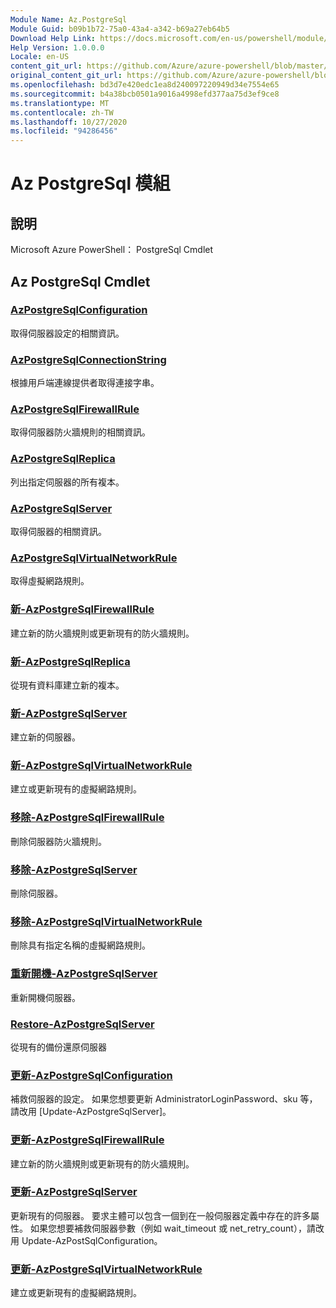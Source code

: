 ```yaml
---
Module Name: Az.PostgreSql
Module Guid: b09b1b72-75a0-43a4-a342-b69a27eb64b5
Download Help Link: https://docs.microsoft.com/en-us/powershell/module/az.postgresql
Help Version: 1.0.0.0
Locale: en-US
content_git_url: https://github.com/Azure/azure-powershell/blob/master/src/PostgreSql/help/Az.PostgreSql.md
original_content_git_url: https://github.com/Azure/azure-powershell/blob/master/src/PostgreSql/help/Az.PostgreSql.md
ms.openlocfilehash: bd3d7e420edc1ea8d240097220949d34e7554e65
ms.sourcegitcommit: b4a38bcb0501a9016a4998efd377aa75d3ef9ce8
ms.translationtype: MT
ms.contentlocale: zh-TW
ms.lasthandoff: 10/27/2020
ms.locfileid: "94286456"
---
```

# Az PostgreSql 模組
## 說明
Microsoft Azure PowerShell： PostgreSql Cmdlet

## Az PostgreSql Cmdlet
### [AzPostgreSqlConfiguration](Get-AzPostgreSqlConfiguration.md)
取得伺服器設定的相關資訊。

### [AzPostgreSqlConnectionString](Get-AzPostgreSqlConnectionString.md)
根據用戶端連線提供者取得連接字串。

### [AzPostgreSqlFirewallRule](Get-AzPostgreSqlFirewallRule.md)
取得伺服器防火牆規則的相關資訊。

### [AzPostgreSqlReplica](Get-AzPostgreSqlReplica.md)
列出指定伺服器的所有複本。

### [AzPostgreSqlServer](Get-AzPostgreSqlServer.md)
取得伺服器的相關資訊。

### [AzPostgreSqlVirtualNetworkRule](Get-AzPostgreSqlVirtualNetworkRule.md)
取得虛擬網路規則。

### [新-AzPostgreSqlFirewallRule](New-AzPostgreSqlFirewallRule.md)
建立新的防火牆規則或更新現有的防火牆規則。

### [新-AzPostgreSqlReplica](New-AzPostgreSqlReplica.md)
從現有資料庫建立新的複本。

### [新-AzPostgreSqlServer](New-AzPostgreSqlServer.md)
建立新的伺服器。

### [新-AzPostgreSqlVirtualNetworkRule](New-AzPostgreSqlVirtualNetworkRule.md)
建立或更新現有的虛擬網路規則。

### [移除-AzPostgreSqlFirewallRule](Remove-AzPostgreSqlFirewallRule.md)
刪除伺服器防火牆規則。

### [移除-AzPostgreSqlServer](Remove-AzPostgreSqlServer.md)
刪除伺服器。

### [移除-AzPostgreSqlVirtualNetworkRule](Remove-AzPostgreSqlVirtualNetworkRule.md)
刪除具有指定名稱的虛擬網路規則。

### [重新開機-AzPostgreSqlServer](Restart-AzPostgreSqlServer.md)
重新開機伺服器。

### [Restore-AzPostgreSqlServer](Restore-AzPostgreSqlServer.md)
從現有的備份還原伺服器

### [更新-AzPostgreSqlConfiguration](Update-AzPostgreSqlConfiguration.md)
補救伺服器的設定。
如果您想要更新 AdministratorLoginPassword、sku 等，請改用 [Update-AzPostgreSqlServer]。

### [更新-AzPostgreSqlFirewallRule](Update-AzPostgreSqlFirewallRule.md)
建立新的防火牆規則或更新現有的防火牆規則。

### [更新-AzPostgreSqlServer](Update-AzPostgreSqlServer.md)
更新現有的伺服器。
要求主體可以包含一個到在一般伺服器定義中存在的許多屬性。
如果您想要補救伺服器參數（例如 wait_timeout 或 net_retry_count），請改用 Update-AzPostSqlConfiguration。

### [更新-AzPostgreSqlVirtualNetworkRule](Update-AzPostgreSqlVirtualNetworkRule.md)
建立或更新現有的虛擬網路規則。

